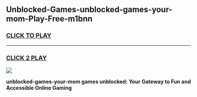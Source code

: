 
## Unblocked-Games-unblocked-games-your-mom-Play-Free-m1bnn
<h3>
<a href="https://premium76.site?title=unblocked-games-your-mom&ref=18A">CLICK TO PLAY</a></h3>
<hr>

<h3>
<a href="https://premium76.site?title=unblocked-games-your-mom&ref=18A">CLICK 2 PLAY</a>
  
</h3>

<a href="https://premium76.site?title=unblocked-games-your-mom&ref=18A"><img src="https://clearcache.store/games.png"></a>


**unblocked-games-your-mom games unblocked: Your Gateway to Fun and Accessible Online Gaming**

